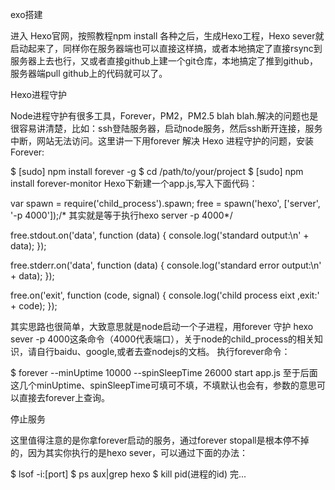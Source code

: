 exo搭建

进入 Hexo官网，按照教程npm install 各种之后，生成Hexo工程，Hexo sever就启动起来了，同样你在服务器端也可以直接这样搞，或者本地搞定了直接rsync到服务器上去也行，又或者直接github上建一个git仓库，本地搞定了推到github，服务器端pull github上的代码就可以了。

Hexo进程守护

Node进程守护有很多工具，Forever，PM2，PM2.5 blah blah.解决的问题也是很容易讲清楚，比如：ssh登陆服务器，启动node服务，然后ssh断开连接，服务中断，网站无法访问。这里讲一下用forever 解决 Hexo 进程守护的问题，安装Forever:

$ [sudo] npm install forever -g
$ cd /path/to/your/project
$ [sudo] npm install forever-monitor
Hexo下新建一个app.js,写入下面代码：

var spawn = require('child_process').spawn;
free = spawn('hexo', ['server', '-p 4000']);/* 其实就是等于执行hexo server -p 4000*/

free.stdout.on('data', function (data) {
console.log('standard output:\n' + data);
});

free.stderr.on('data', function (data) {
console.log('standard error output:\n' + data);
});

free.on('exit', function (code, signal) {
console.log('child process eixt ,exit:' + code);
});


其实思路也很简单，大致意思就是node启动一个子进程，用forever 守护 hexo sever -p 4000这条命令（4000代表端口），关于node的child_process的相关知识，请自行baidu、google,或者去查nodejs的文档。
执行forever命令：

$ forever --minUptime 10000 --spinSleepTime 26000 start app.js
至于后面这几个minUptime、spinSleepTime可填可不填，不填默认也会有，参数的意思可以直接去forever上查询。

停止服务

这里值得注意的是你拿forever启动的服务，通过forever stopall是根本停不掉的，因为其实你执行的是hexo sever，可以通过下面的办法：

$ lsof -i:[port]
$ ps aux|grep hexo
$ kill pid(进程的id)
完...
